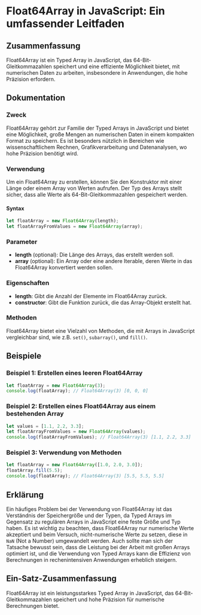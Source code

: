 <!--
Meta Description: # Float64Array in JavaScript: Ein umfassender Leitfaden ## Zusammenfassung Float64Array ist ein Typed Array in JavaScript, das 64-Bit-Gleitkommazahlen...
Meta Keywords: float64array, javascript, und, die, array
-->

# Float64Array in JavaScript: Ein umfassender Leitfaden

## Zusammenfassung
Float64Array ist ein Typed Array in JavaScript, das 64-Bit-Gleitkommazahlen speichert und eine effiziente Möglichkeit bietet, mit numerischen Daten zu arbeiten, insbesondere in Anwendungen, die hohe Präzision erfordern.

## Dokumentation
### Zweck
Float64Array gehört zur Familie der Typed Arrays in JavaScript und bietet eine Möglichkeit, große Mengen an numerischen Daten in einem kompakten Format zu speichern. Es ist besonders nützlich in Bereichen wie wissenschaftlichem Rechnen, Grafikverarbeitung und Datenanalysen, wo hohe Präzision benötigt wird.

### Verwendung
Um ein Float64Array zu erstellen, können Sie den Konstruktor mit einer Länge oder einem Array von Werten aufrufen. Der Typ des Arrays stellt sicher, dass alle Werte als 64-Bit-Gleitkommazahlen gespeichert werden.

#### Syntax
```javascript
let floatArray = new Float64Array(length);
let floatArrayFromValues = new Float64Array(array);
```

### Parameter
- **length** (optional): Die Länge des Arrays, das erstellt werden soll.
- **array** (optional): Ein Array oder eine andere Iterable, deren Werte in das Float64Array konvertiert werden sollen.

### Eigenschaften
- **length**: Gibt die Anzahl der Elemente im Float64Array zurück.
- **constructor**: Gibt die Funktion zurück, die das Array-Objekt erstellt hat.

### Methoden
Float64Array bietet eine Vielzahl von Methoden, die mit Arrays in JavaScript vergleichbar sind, wie z.B. `set()`, `subarray()`, und `fill()`.

## Beispiele
### Beispiel 1: Erstellen eines leeren Float64Array
```javascript
let floatArray = new Float64Array(3);
console.log(floatArray); // Float64Array(3) [0, 0, 0]
```

### Beispiel 2: Erstellen eines Float64Array aus einem bestehenden Array
```javascript
let values = [1.1, 2.2, 3.3];
let floatArrayFromValues = new Float64Array(values);
console.log(floatArrayFromValues); // Float64Array(3) [1.1, 2.2, 3.3]
```

### Beispiel 3: Verwendung von Methoden
```javascript
let floatArray = new Float64Array([1.0, 2.0, 3.0]);
floatArray.fill(5.5);
console.log(floatArray); // Float64Array(3) [5.5, 5.5, 5.5]
```

## Erklärung
Ein häufiges Problem bei der Verwendung von Float64Array ist das Verständnis der Speichergröße und der Typen, da Typed Arrays im Gegensatz zu regulären Arrays in JavaScript eine feste Größe und Typ haben. Es ist wichtig zu beachten, dass Float64Array nur numerische Werte akzeptiert und beim Versuch, nicht-numerische Werte zu setzen, diese in `NaN` (Not a Number) umgewandelt werden. Auch sollte man sich der Tatsache bewusst sein, dass die Leistung bei der Arbeit mit großen Arrays optimiert ist, und die Verwendung von Typed Arrays kann die Effizienz von Berechnungen in rechenintensiven Anwendungen erheblich steigern.

## Ein-Satz-Zusammenfassung
Float64Array ist ein leistungsstarkes Typed Array in JavaScript, das 64-Bit-Gleitkommazahlen speichert und hohe Präzision für numerische Berechnungen bietet.